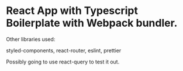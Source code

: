 # React App with Typescript Boilerplate with Webpack bundler.

Other libraries used: 

styled-components, react-router, eslint, prettier

Possibly going to use react-query to test it out. 
